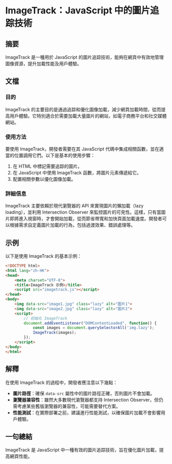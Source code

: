 <!--
Meta Description: # ImageTrack：JavaScript 中的圖片追踪技術 ## 摘要 ImageTrack 是一種用於 JavaScript 的圖片追踪技術，能夠在網頁中有效地管理圖像資源，提升加載性能及用戶體驗。 ## 文檔 ### 目的 ImageTrack 的主要目的是通過追踪和優化圖像加載，減少網頁...
Meta Keywords: imagetrack, javascript, html, lazy, script
-->

# ImageTrack：JavaScript 中的圖片追踪技術

## 摘要
ImageTrack 是一種用於 JavaScript 的圖片追踪技術，能夠在網頁中有效地管理圖像資源，提升加載性能及用戶體驗。

## 文檔
### 目的
ImageTrack 的主要目的是通過追踪和優化圖像加載，減少網頁加載時間，從而提高用戶體驗。它特別適合於需要加載大量圖片的網站，如電子商務平台和社交媒體網站。

### 使用方法
要使用 ImageTrack，開發者需要在其 JavaScript 代碼中集成相關函數，並在適當的位置調用它們。以下是基本的使用步驟：

1. 在 HTML 中標記需要追踪的圖片。
2. 在 JavaScript 中使用 ImageTrack 函數，將圖片元素傳遞給它。
3. 配置相關參數以優化圖像加載。

### 詳細信息
ImageTrack 主要依賴於現代瀏覽器的 API 來實現圖片的懶加載（lazy loading），並利用 Intersection Observer 來監控圖片的可見性。這樣，只有當圖片即將進入視窗時，才會開始加載，從而節省帶寬和加快頁面加載速度。開發者可以根據需求自定義圖片加載的行為，包括過渡效果、錯誤處理等。

## 示例
以下是使用 ImageTrack 的基本示例：

```html
<!DOCTYPE html>
<html lang="zh-HK">
<head>
    <meta charset="UTF-8">
    <title>ImageTrack 示例</title>
    <script src="imagetrack.js"></script>
</head>
<body>
    <img data-src="image1.jpg" class="lazy" alt="圖片1">
    <img data-src="image2.jpg" class="lazy" alt="圖片2">
    <script>
        // 初始化 ImageTrack
        document.addEventListener("DOMContentLoaded", function() {
            const images = document.querySelectorAll('img.lazy');
            ImageTrack(images);
        });
    </script>
</body>
</html>
```

## 解釋
在使用 ImageTrack 的過程中，開發者應注意以下幾點：

- **圖片路徑**：確保 `data-src` 屬性中的圖片路徑正確，否則圖片不會加載。
- **瀏覽器兼容性**：雖然大多數現代瀏覽器都支持 Intersection Observer，但仍需考慮某些舊版瀏覽器的兼容性，可能需要替代方案。
- **性能測試**：在實際部署之前，建議進行性能測試，以確保圖片加載不會影響用戶體驗。

## 一句總結
ImageTrack 是 JavaScript 中一種有效的圖片追踪技術，旨在優化圖片加載，提高網頁性能。